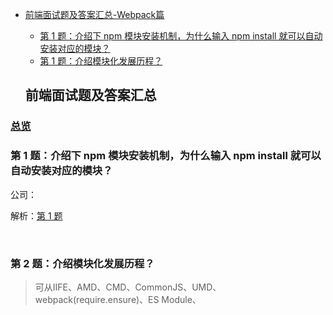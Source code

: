 - [前端面试题及答案汇总-Webpack篇](#%E5%89%8D%E7%AB%AF%E9%9D%A2%E8%AF%95%E9%A2%98%E5%8F%8A%E7%AD%94%E6%A1%88%E6%B1%87%E6%80%BB)
  - [第 1 题：介绍下 npm 模块安装机制，为什么输入 npm install 就可以自动安装对应的模块？](#%E7%AC%AC-1-%E9%A2%98%E4%BB%8B%E7%BB%8D%E4%B8%8B-npm-%E6%A8%A1%E5%9D%97%E5%AE%89%E8%A3%85%E6%9C%BA%E5%88%B6%E4%B8%BA%E4%BB%80%E4%B9%88%E8%BE%93%E5%85%A5-npm-install-%E5%B0%B1%E5%8F%AF%E4%BB%A5%E8%87%AA%E5%8A%A8%E5%AE%89%E8%A3%85%E5%AF%B9%E5%BA%94%E7%9A%84%E6%A8%A1%E5%9D%97)
  - [第 1 题：介绍模块化发展历程？](#%E7%AC%AC-1-%E9%A2%98%E4%BB%8B%E7%BB%8D%E4%B8%8B-npm-%E6%A8%A1%E5%9D%97%E5%AE%89%E8%A3%85%E6%9C%BA%E5%88%B6%E4%B8%BA%E4%BB%80%E4%B9%88%E8%BE%93%E5%85%A5-npm-install-%E5%B0%B1%E5%8F%AF%E4%BB%A5%E8%87%AA%E5%8A%A8%E5%AE%89%E8%A3%85%E5%AF%B9%E5%BA%94%E7%9A%84%E6%A8%A1%E5%9D%97)


  ## 前端面试题及答案汇总

### [总览](https://github.com/lotosv2010/front-end-summary/issues?q=is%3Aopen+is%3Aissue+label%3AWebpack+label%3Ainterview)

### 第 1 题：介绍下 npm 模块安装机制，为什么输入 npm install 就可以自动安装对应的模块？

公司：

解析：[第 1 题](https://github.com/lotosv2010/front-end-summary/issues/45)

<br/>

### 第 2 题：介绍模块化发展历程？

> 可从IIFE、AMD、CMD、CommonJS、UMD、webpack(require.ensure)、ES Module、<script type="module"> 这几个角度考虑。

公司：

解析：[第 2 题](https://github.com/lotosv2010/front-end-summary/issues/63)

<br/>
